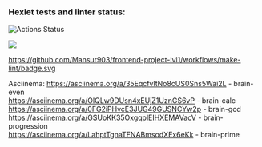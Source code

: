 ### Hexlet tests and linter status:
![Actions Status](/workflows/hexlet-check/badge.svg)

<a href="https://codeclimate.com/github/codeclimate/codeclimate/maintainability"><img src="https://api.codeclimate.com/v1/badges/a99a88d28ad37a79dbf6/maintainability" /></a>

https://github.com/Mansur903/frontend-project-lvl1/workflows/make-lint/badge.svg

Asciinema: https://asciinema.org/a/35EqcfvltNo8cUS0Sns5Wai2L - brain-even  
           https://asciinema.org/a/OlQLw9DUsn4xEUjZ1UznGS6vP - brain-calc  
           https://asciinema.org/a/0FG2iPHvcE3JUG49GUSNCYw2p - brain-gcd  
           https://asciinema.org/a/GSUoKK35OxgqplEIHXEMAVacV - brain-progression  
           https://asciinema.org/a/LahptTgnaTFNABmsodXEx6eKk - brain-prime  
